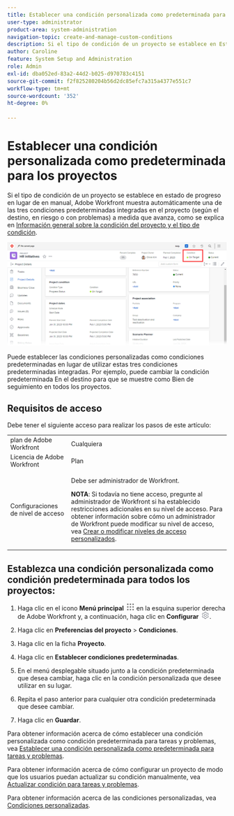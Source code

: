 ```yaml
---
title: Establecer una condición personalizada como predeterminada para los proyectos
user-type: administrator
product-area: system-administration
navigation-topic: create-and-manage-custom-conditions
description: Si el tipo de condición de un proyecto se establece en Estado de progreso en lugar de en Manual, Adobe Workfront muestra automáticamente una de las tres condiciones predeterminadas integradas en el proyecto (como destino, en riesgo o con problemas) a medida que avanza, como se explica en Información general sobre la condición y el tipo de condición del proyecto.
author: Caroline
feature: System Setup and Administration
role: Admin
exl-id: dba052ed-83a2-44d2-b025-d970783c4151
source-git-commit: f2f825280204b56d2dc85efc7a315a4377e551c7
workflow-type: tm+mt
source-wordcount: '352'
ht-degree: 0%

---
```


# Establecer una condición personalizada como predeterminada para los proyectos

Si el tipo de condición de un proyecto se establece en estado de progreso en lugar de en manual, Adobe Workfront muestra automáticamente una de las tres condiciones predeterminadas integradas en el proyecto (según el destino, en riesgo o con problemas) a medida que avanza, como se explica en [Información general sobre la condición del proyecto y el tipo de condición](../../../manage-work/projects/manage-projects/project-condition-and-condition-type.md).

![](assets/condition-in-project-header-nwe.png)

Puede establecer las condiciones personalizadas como condiciones predeterminadas en lugar de utilizar estas tres condiciones predeterminadas integradas. Por ejemplo, puede cambiar la condición predeterminada En el destino para que se muestre como Bien de seguimiento en todos los proyectos.

## Requisitos de acceso

Debe tener el siguiente acceso para realizar los pasos de este artículo:

<table style="table-layout:auto"> 
 <col> 
 <col> 
 <tbody> 
  <tr> 
   <td role="rowheader">plan de Adobe Workfront</td> 
   <td>Cualquiera</td> 
  </tr> 
  <tr> 
   <td role="rowheader">Licencia de Adobe Workfront</td> 
   <td>Plan</td> 
  </tr> 
  <tr> 
   <td role="rowheader">Configuraciones de nivel de acceso</td> 
   <td> <p>Debe ser administrador de Workfront.</p> <p><b>NOTA</b>: Si todavía no tiene acceso, pregunte al administrador de Workfront si ha establecido restricciones adicionales en su nivel de acceso. Para obtener información sobre cómo un administrador de Workfront puede modificar su nivel de acceso, vea <a href="../../../administration-and-setup/add-users/configure-and-grant-access/create-modify-access-levels.md" class="MCXref xref">Crear o modificar niveles de acceso personalizados</a>.</p> </td> 
  </tr> 
 </tbody> 
</table>

## Establezca una condición personalizada como condición predeterminada para todos los proyectos:

1. Haga clic en el icono **Menú principal** ![](assets/main-menu-icon.png) en la esquina superior derecha de Adobe Workfront y, a continuación, haga clic en **Configurar** ![](assets/gear-icon-settings.png).

1. Haga clic en **Preferencias del proyecto** > **Condiciones**.

1. Haga clic en la ficha **Proyecto**.
1. Haga clic en **Establecer condiciones predeterminadas**.
1. En el menú desplegable situado junto a la condición predeterminada que desea cambiar, haga clic en la condición personalizada que desee utilizar en su lugar.
1. Repita el paso anterior para cualquier otra condición predeterminada que desee cambiar.
1. Haga clic en **Guardar**.

Para obtener información acerca de cómo establecer una condición personalizada como condición predeterminada para tareas y problemas, vea [Establecer una condición personalizada como predeterminada para tareas y problemas](../../../administration-and-setup/customize-workfront/create-manage-custom-conditions/set-custom-condition-default-tasks-issues.md).

Para obtener información acerca de cómo configurar un proyecto de modo que los usuarios puedan actualizar su condición manualmente, vea [Actualizar condición para tareas y problemas](../../../manage-work/projects/updating-work-in-a-project/update-condition-for-tasks-and-issues.md).

Para obtener información acerca de las condiciones personalizadas, vea [Condiciones personalizadas](../../../administration-and-setup/customize-workfront/create-manage-custom-conditions/custom-conditions.md).
